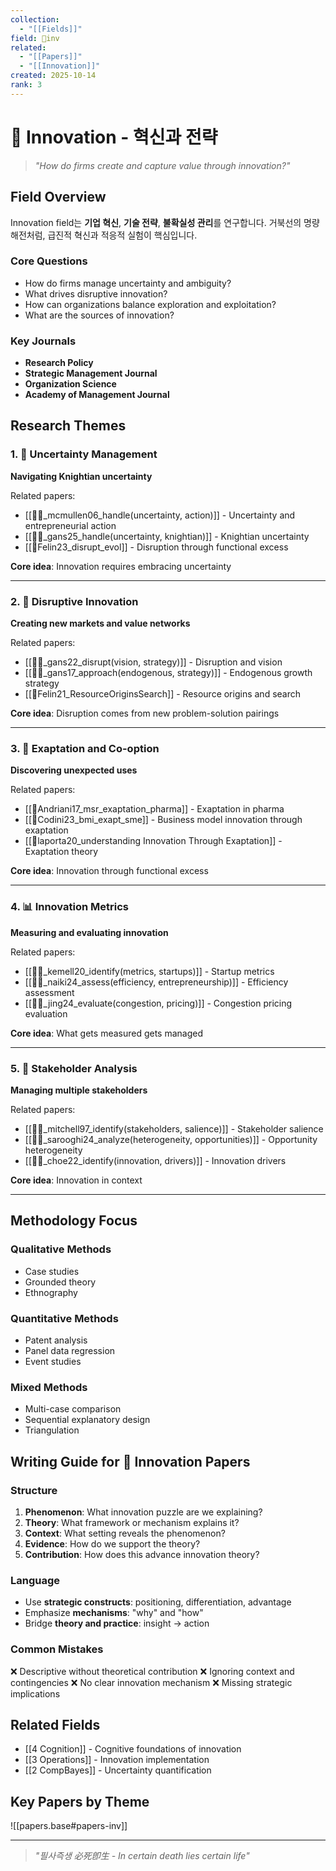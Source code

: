 ```yaml
---
collection:
  - "[[Fields]]"
field: 🐢inv
related:
  - "[[Papers]]"
  - "[[Innovation]]"
created: 2025-10-14
rank: 3
---
```


# 🐢 Innovation - 혁신과 전략

> *"How do firms create and capture value through innovation?"*

## Field Overview

Innovation field는 **기업 혁신**, **기술 전략**, **불확실성 관리**를 연구합니다. 거북선의 명량해전처럼, 급진적 혁신과 적응적 실험이 핵심입니다.

### Core Questions
- How do firms manage uncertainty and ambiguity?
- What drives disruptive innovation?
- How can organizations balance exploration and exploitation?
- What are the sources of innovation?

### Key Journals
- **Research Policy**
- **Strategic Management Journal**
- **Organization Science**
- **Academy of Management Journal**

## Research Themes

### 1. 🎯 Uncertainty Management
**Navigating Knightian uncertainty**

Related papers:
- [[📜🐢_mcmullen06_handle(uncertainty, action)]] - Uncertainty and entrepreneurial action
- [[📜🐢_gans25_handle(uncertainty, knightian)]] - Knightian uncertainty
- [[📜Felin23_disrupt_evol]] - Disruption through functional excess

**Core idea**: Innovation requires embracing uncertainty

---

### 2. 🚀 Disruptive Innovation
**Creating new markets and value networks**

Related papers:
- [[📜🐢_gans22_disrupt(vision, strategy)]] - Disruption and vision
- [[📜🐢_gans17_approach(endogenous, strategy)]] - Endogenous growth strategy
- [[📜Felin21_ResourceOriginsSearch]] - Resource origins and search

**Core idea**: Disruption comes from new problem-solution pairings

---

### 3. 🔬 Exaptation and Co-option
**Discovering unexpected uses**

Related papers:
- [[📜Andriani17_msr_exaptation_pharma]] - Exaptation in pharma
- [[📜Codini23_bmi_exapt_sme]] - Business model innovation through exaptation
- [[📜laporta20_understanding Innovation Through Exaptation]] - Exaptation theory

**Core idea**: Innovation through functional excess

---

### 4. 📊 Innovation Metrics
**Measuring and evaluating innovation**

Related papers:
- [[📜🐢_kemell20_identify(metrics, startups)]] - Startup metrics
- [[📜🐢_naiki24_assess(efficiency, entrepreneurship)]] - Efficiency assessment
- [[📜🐢_jing24_evaluate(congestion, pricing)]] - Congestion pricing evaluation

**Core idea**: What gets measured gets managed

---

### 5. 👥 Stakeholder Analysis
**Managing multiple stakeholders**

Related papers:
- [[📜🐢_mitchell97_identify(stakeholders, salience)]] - Stakeholder salience
- [[📜🐢_sarooghi24_analyze(heterogeneity, opportunities)]] - Opportunity heterogeneity
- [[📜🐢_choe22_identify(innovation, drivers)]] - Innovation drivers

**Core idea**: Innovation in context

---

## Methodology Focus

### Qualitative Methods
- Case studies
- Grounded theory
- Ethnography

### Quantitative Methods
- Patent analysis
- Panel data regression
- Event studies

### Mixed Methods
- Multi-case comparison
- Sequential explanatory design
- Triangulation

## Writing Guide for 🐢 Innovation Papers

### Structure
1. **Phenomenon**: What innovation puzzle are we explaining?
2. **Theory**: What framework or mechanism explains it?
3. **Context**: What setting reveals the phenomenon?
4. **Evidence**: How do we support the theory?
5. **Contribution**: How does this advance innovation theory?

### Language
- Use **strategic constructs**: positioning, differentiation, advantage
- Emphasize **mechanisms**: "why" and "how"
- Bridge **theory and practice**: insight → action

### Common Mistakes
❌ Descriptive without theoretical contribution
❌ Ignoring context and contingencies
❌ No clear innovation mechanism
❌ Missing strategic implications

## Related Fields
- [[4 Cognition]] - Cognitive foundations of innovation
- [[3 Operations]] - Innovation implementation
- [[2 CompBayes]] - Uncertainty quantification

## Key Papers by Theme

![[papers.base#papers-inv]]

---

> *"필사즉생 必死卽生 - In certain death lies certain life"*
